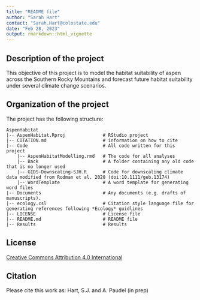 ```yaml
---
title: "README file"
author: "Sarah Hart"
contact: "Sarah.Hart@colostate.edu"
date: "Feb 28, 2023"
output: rmarkdown::html_vignette
---
```


## Description of the project

This objective of this project is to model the habitat suitability of aspen across the Southern Rocky Mountains and forecast future habitat suitability under several climate change scenarios.

## Organization of the project

The project has the following structure:

```
AspenHabitat
|-- AspenHabitat.Rproj              # RStudio project
|-- CITATION.md                     # information on how to cite
|-- Code                            # All code written for this project
    |-- AspenHabitatModelling.rmd   # The code for all analyses
    |-- Back                        # A folder containing any old code that is no longer used
    |-- GIDS-Downscaling-SJH.R      # Code for downscaling climate data modified from Rodman et al. 2020 (doi:10.1111/geb.13174)
    |-- WordTemplate                # A word template for generating word files 
|-- Documents                       # Any documents (e.g. drafts of manuscripts).
|-- ecology.csl                     # Citation style language file for generating references following *Ecology* guidlines
|-- LICENSE                         # License file
|-- README.md                       # README file
|-- Results                         # Results    
```

## License
[Creative Commons Attribution 4.0 International](https://creativecommons.org/licenses/by/4.0/)

## Citation
Please cite this work as:
Hart, S.J. and A. Paudel (in prep)
